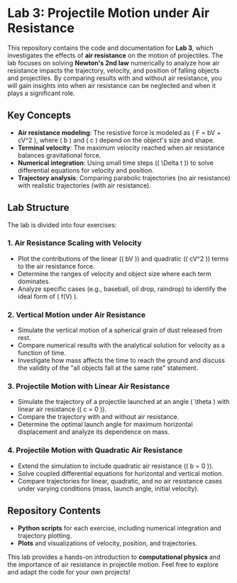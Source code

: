 # Lab 3: Projectile Motion under Air Resistance

This repository contains the code and documentation for **Lab 3**, which investigates the effects of **air resistance** on the motion of projectiles. The lab focuses on solving **Newton's 2nd law** numerically to analyze how air resistance impacts the trajectory, velocity, and position of falling objects and projectiles. By comparing results with and without air resistance, you will gain insights into when air resistance can be neglected and when it plays a significant role.

## Key Concepts
- **Air resistance modeling**: The resistive force is modeled as \( F = bV + cV^2 \), where \( b \) and \( c \) depend on the object's size and shape.
- **Terminal velocity**: The maximum velocity reached when air resistance balances gravitational force.
- **Numerical integration**: Using small time steps (\( \Delta t \)) to solve differential equations for velocity and position.
- **Trajectory analysis**: Comparing parabolic trajectories (no air resistance) with realistic trajectories (with air resistance).

## Lab Structure

The lab is divided into four exercises:

### 1. **Air Resistance Scaling with Velocity**
- Plot the contributions of the linear (\( bV \)) and quadratic (\( cV^2 \)) terms to the air resistance force.
- Determine the ranges of velocity and object size where each term dominates.
- Analyze specific cases (e.g., baseball, oil drop, raindrop) to identify the ideal form of \( f(V) \).

### 2. **Vertical Motion under Air Resistance**
- Simulate the vertical motion of a spherical grain of dust released from rest.
- Compare numerical results with the analytical solution for velocity as a function of time.
- Investigate how mass affects the time to reach the ground and discuss the validity of the "all objects fall at the same rate" statement.

### 3. **Projectile Motion with Linear Air Resistance**
- Simulate the trajectory of a projectile launched at an angle \( \theta \) with linear air resistance (\( c = 0 \)).
- Compare the trajectory with and without air resistance.
- Determine the optimal launch angle for maximum horizontal displacement and analyze its dependence on mass.

### 4. **Projectile Motion with Quadratic Air Resistance**
- Extend the simulation to include quadratic air resistance (\( b = 0 \)).
- Solve coupled differential equations for horizontal and vertical motion.
- Compare trajectories for linear, quadratic, and no air resistance cases under varying conditions (mass, launch angle, initial velocity).

## Repository Contents
- **Python scripts** for each exercise, including numerical integration and trajectory plotting.
- **Plots** and visualizations of velocity, position, and trajectories.

This lab provides a hands-on introduction to **computational physics** and the importance of air resistance in projectile motion. Feel free to explore and adapt the code for your own projects!
